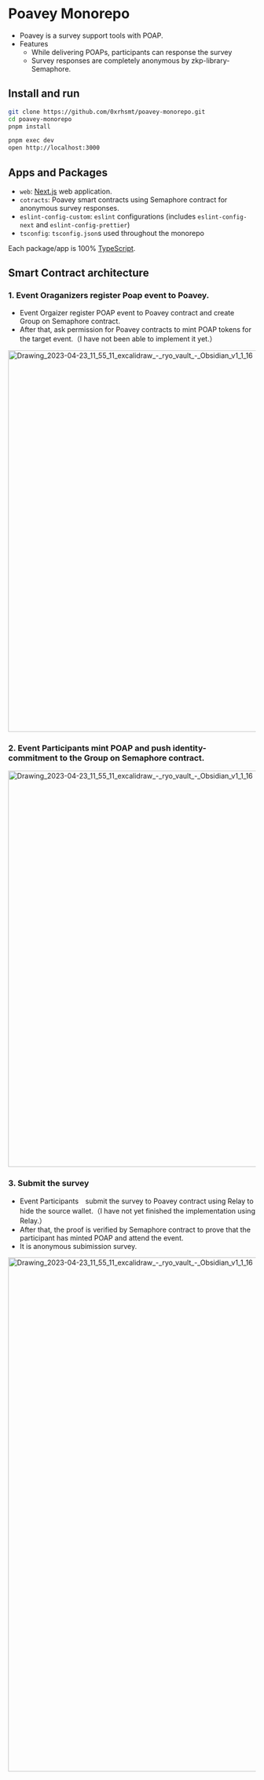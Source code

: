 # Poavey Monorepo

* Poavey is a survey support tools with POAP.
* Features
  * While delivering POAPs, participants can response the survey
  * Survey responses are completely anonymous by zkp-library-Semaphore.

## Install and run

```sh
git clone https://github.com/0xrhsmt/poavey-monorepo.git
cd poavey-monorepo
pnpm install

pnpm exec dev
open http://localhost:3000
```

## Apps and Packages

- `web`: [Next.js](https://nextjs.org/) web application.
- `cotracts`: Poavey smart contracts using Semaphore contract for anonymous survey responses.
- `eslint-config-custom`: `eslint` configurations (includes `eslint-config-next` and `eslint-config-prettier`)
- `tsconfig`: `tsconfig.json`s used throughout the monorepo

Each package/app is 100% [TypeScript](https://www.typescriptlang.org/).

## Smart Contract architecture

### 1. Event Oraganizers register Poap event to Poavey.

* Event Orgaizer register POAP event to Poavey contract and create Group on Semaphore contract.
* After that, ask permission for Poavey contracts to mint POAP tokens for the target event.（I have not been able to implement it yet.）

<img width="776" alt="Drawing_2023-04-23_11_55_11_excalidraw_-_ryo_vault_-_Obsidian_v1_1_16" src="https://user-images.githubusercontent.com/54972320/233819412-053e3c9d-e728-4d97-862b-9264ea16316a.png">


### 2. Event Participants mint POAP and push identity-commitment to the Group on Semaphore contract.

<img width="806" alt="Drawing_2023-04-23_11_55_11_excalidraw_-_ryo_vault_-_Obsidian_v1_1_16" src="https://user-images.githubusercontent.com/54972320/233819415-1bc7e3ce-20a8-41de-9600-ba8c65d75879.png">


### 3. Submit the survey

* Event Participants　submit the survey to Poavey contract using Relay to hide the source wallet.（I have not yet finished the implementation using Relay.）
* After that, the proof is verified by Semaphore contract to prove that the participant has minted POAP and attend the event.
* It is anonymous subimission survey.

<img width="1046" alt="Drawing_2023-04-23_11_55_11_excalidraw_-_ryo_vault_-_Obsidian_v1_1_16" src="https://user-images.githubusercontent.com/54972320/233819403-26f8b54e-7197-44af-a039-fe743901bcc8.png">
